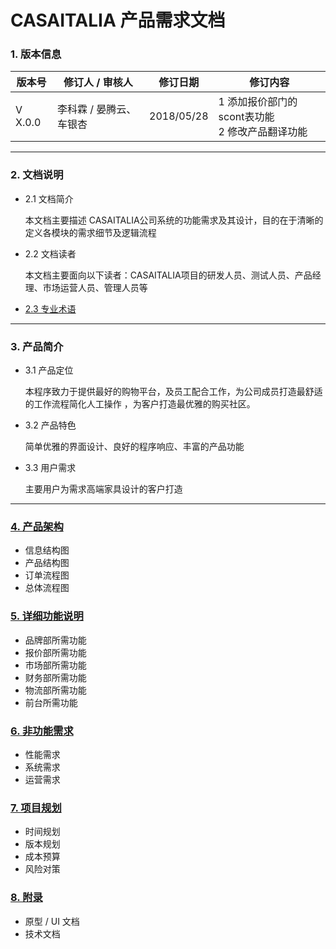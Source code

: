 # CASAITALIA 产品需求文档
### 1. 版本信息
  版本号  |  修订人 / 审核人  |   修订日期   | 修订内容
--------- | ---------------- | ----------- | --------
 V X.0.0  | 李科霖 / 晏腾云、车银杏 | 2018/05/28  |1 添加报价部门的scont表功能<br> 2 修改产品翻译功能

---
### 2. 文档说明
- 2.1 文档简介

  本文档主要描述 CASAITALIA公司系统的功能需求及其设计，目的在于清晰的定义各模块的需求细节及逻辑流程
- 2.2 文档读者

  本文档主要面向以下读者：CASAITALIA项目的研发人员、测试人员、产品经理、市场运营人员、管理人员等
- [2.3 专业术语](./content/2_3_Terminology.md)

---
### 3. 产品简介
- 3.1 产品定位

  本程序致力于提供最好的购物平台，及员工配合工作，为公司成员打造最舒适的工作流程简化人工操作 ，为客户打造最优雅的购买社区。
- 3.2 产品特色

  简单优雅的界面设计、良好的程序响应、丰富的产品功能
- 3.3 用户需求

  主要用户为需求高端家具设计的客户打造

---
### [4. 产品架构](./content/4_Structure.md)
- 信息结构图
- 产品结构图
- 订单流程图
- 总体流程图

### [5. 详细功能说明](./content/5_Function.md)
- 品牌部所需功能
- 报价部所需功能
- 市场部所需功能
- 财务部所需功能
- 物流部所需功能
- 前台所需功能

### [6. 非功能需求](./content/6_NotFunction.md)
- 性能需求
- 系统需求
- 运营需求

### [7. 项目规划](./content/7_Planning.md)
- 时间规划
- 版本规划
- 成本预算
- 风险对策

### [8. 附录](./content/8_Appendix.md)
- 原型 / UI 文档
- 技术文档
